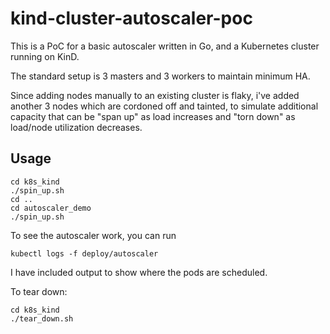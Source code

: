 # kind-cluster-autoscaler-poc

This is a PoC for a basic autoscaler written in Go, and a Kubernetes cluster running on KinD.

The standard setup is 3 masters and 3 workers to maintain minimum HA.

Since adding nodes manually to an existing cluster is flaky, i've added another 3 nodes which are cordoned off and tainted, to simulate additional capacity that can
be "span up" as load increases and "torn down" as load/node utilization decreases.

## Usage
```
cd k8s_kind
./spin_up.sh
cd ..
cd autoscaler_demo
./spin_up.sh
```

To see the autoscaler work, you can run

```
kubectl logs -f deploy/autoscaler
```

I have included output to show where the pods are scheduled.

To tear down:

```
cd k8s_kind
./tear_down.sh
```

